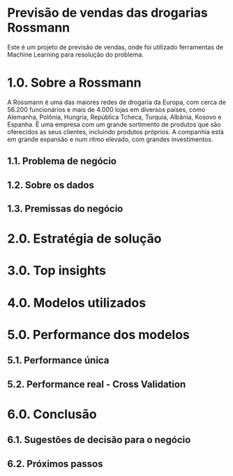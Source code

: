 # Previsão de vendas das drogarias Rossmann
Este é um projeto de previsão de vendas, onde foi utilizado ferramentas de Machine Learning para resolução do problema.

# 1.0. Sobre a Rossmann
A Rossmann é uma das maiores redes de drogaria da Europa, com cerca de 56.200 funcionários e mais de 4.000 lojas em diversos países, como Alemanha, Polônia, Hungria, República Tcheca, Turquia, Albânia, Kosovo e Espanha. É uma empresa com um grande sortimento de produtos que são oferecidos as seus clientes, incluindo produtos próprios. A companhia está em grande expansão e num ritmo elevado, com grandes investimentos.

## 1.1. Problema de negócio

## 1.2. Sobre os dados

## 1.3. Premissas do negócio

# 2.0. Estratégia de solução

# 3.0. Top insights

# 4.0. Modelos utilizados

# 5.0. Performance dos modelos

## 5.1. Performance única

## 5.2. Performance real - Cross Validation

# 6.0. Conclusão
## 6.1. Sugestões de decisão para o negócio
## 6.2. Próximos passos